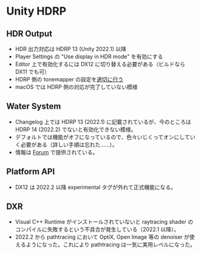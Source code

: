 # Unity HDRP

## HDR Output

- HDR 出力対応は HDRP 13 (Unity 2022.1) 以降
- Player Settings の "Use display in HDR mode" を有効にする
- Editor 上で有効化するには DX12 に切り替える必要がある（ビルドなら DX11 でも可）
- HDRP 側の tonemapper の設定を[適切に行う](https://docs.unity3d.com/Packages/com.unity.render-pipelines.high-definition@14.0/manual/HDR-Output.html)
- macOS では HDRP 側の対応が完了していない模様

## Water System

- Changelog 上では HDRP 13 (2022.1) に記載されているが、今のところは HDRP 14 (2022.2) でないと有効化できない模様。
- デフォルトでは機能がオフになっているので、色々いじくってオンにしていく必要がある（詳しい手順は忘れた……）。
- 情報は [Forum](https://forum.unity.com/threads/water-system-for-the-high-definition-render-pipeline.1203751) で提供されている。

## Platform API

- DX12 は 2022.2 以降 experimental タグが外れて正式機能になる。

## DXR

- Visual C++ Runtime がインストールされていないと raytracing shader のコンパイルに失敗するという不具合が発生している（2022.1 以降）。
- 2022.2 から pathtracing において OptiX, Open Image 等の denoiser が使えるようになった。これにより pathtracing は一気に実用レベルになった。
